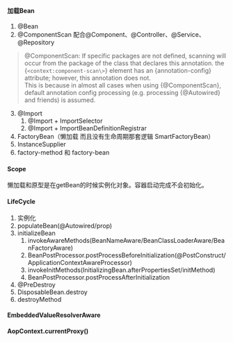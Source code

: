 #### 加载Bean
1. @Bean
2. @ComponentScan 配合@Component、@Controller、@Service、@Repository
> @ComponentScan: If specific packages are not defined, scanning will occur from the package of the class that declares this annotation.
the {`<context:component-scan\>`} element has an {annotation-config} attribute; however, this annotation does not.  
This is because in almost all cases when using {@ComponentScan}, default annotation config processing (e.g. processing {@Autowired} and friends) is assumed.
3. @Import
    1. @Import + ImportSelector
    2. @Import + ImportBeanDefinitionRegistrar
4. FactoryBean（懒加载 而且没有生命周期那套逻辑 SmartFactoryBean）
5. InstanceSupplier
6. factory-method 和 factory-bean
#### Scope
懒加载和原型是在getBean的时候实例化对象。容器启动完成不会初始化。
#### LifeCycle
1. 实例化
2. populateBean(@Autowired/prop)
3. initializeBean
    1. invokeAwareMethods(BeanNameAware/BeanClassLoaderAware/BeanFactoryAware)
    2. BeanPostProcessor.postProcessBeforeInitialization(@PostConstruct/ApplicationContextAwareProcessor)
    3. invokeInitMethods(InitializingBean.afterPropertiesSet/initMethod)
    4. BeanPostProcessor.postProcessAfterInitialization
4. @PreDestroy
5. DisposableBean.destroy
6. destroyMethod
#### EmbeddedValueResolverAware
#### AopContext.currentProxy()